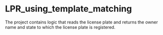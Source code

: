 # LPR_using_template_matching
The project contains logic that reads the license plate and returns the owner name and state to which the license plate is registered.
